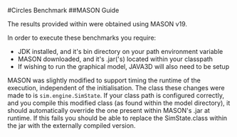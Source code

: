 #Circles Benchmark
##MASON Guide

The results provided within were obtained using MASON v19.

In order to execute these benchmarks you require:
* JDK installed, and it's bin directory on your path environment variable
* MASON downloaded, and it's .jar('s) located within your classpath
* If wishing to run the graphical model, JAVA3D will also need to be setup

MASON was slightly modified to support timing the runtime of the execution, independent of the initialisation. The class these changes were made to is `sim.engine.SimState`. If your class path is configured correctly, and you compile this modified class (as found within the model directory), it should automatically override the one present within MASON's .jar at runtime. If this fails you should be able to replace the SimState.class within the jar with the externally compiled version.